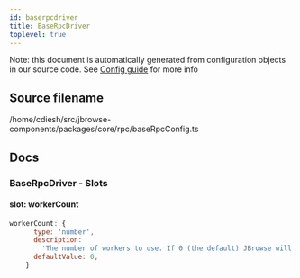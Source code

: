 ```yaml
---
id: baserpcdriver
title: BaseRpcDriver
toplevel: true
---
```


Note: this document is automatically generated from configuration objects in our
source code. See [Config guide](/docs/config_guide) for more info

## Source filename

/home/cdiesh/src/jbrowse-components/packages/core/rpc/baseRpcConfig.ts

## Docs

### BaseRpcDriver - Slots

#### slot: workerCount

```js
workerCount: {
      type: 'number',
      description:
        'The number of workers to use. If 0 (the default) JBrowse will decide how many workers to use.',
      defaultValue: 0,
    }
```
